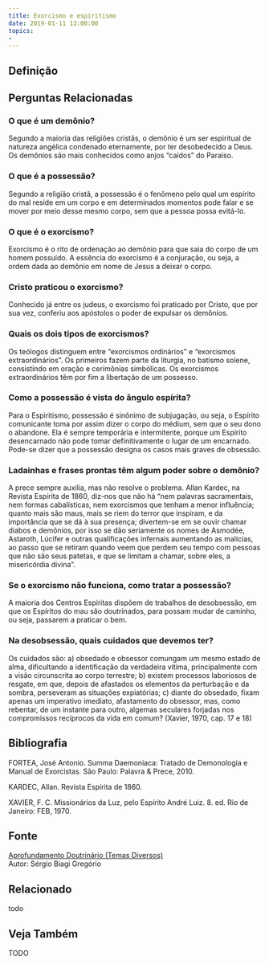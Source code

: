 ```yaml
---
title: Exorcismo e espiritismo
date: 2019-01-11 13:00:00
topics: 
- 
---
```


## Definição


## Perguntas Relacionadas

### O que é um demônio?
Segundo a maioria das religiões cristãs, o demônio é um ser espiritual
de natureza angélica condenado eternamente, por ter desobedecido a Deus.
Os demônios são mais conhecidos como anjos “caídos” do Paraíso.

### O que é a possessão?
Segundo a religião cristã, a possessão é o fenômeno pelo qual um
espírito do mal reside em um corpo e em determinados momentos pode falar
e se mover por meio desse mesmo corpo, sem que a pessoa possa evitá-lo.

### O que é o exorcismo?
Exorcismo é o rito de ordenação ao demônio para que saia do corpo de um
homem possuído. A essência do exorcismo é a conjuração, ou seja, a ordem
dada ao demônio em nome de Jesus a deixar o corpo.

### Cristo praticou o exorcismo?
Conhecido já entre os judeus, o exorcismo foi praticado por Cristo, que
por sua vez, conferiu aos apóstolos o poder de expulsar os demônios.

### Quais os dois tipos de exorcismos?
Os teólogos distinguem entre “exorcismos ordinários” e “exorcismos
extraordinários”. Os primeiros fazem parte da liturgia, no batismo
solene, consistindo em oração e cerimônias simbólicas. Os exorcismos
extraordinários têm por fim a libertação de um possesso.

### Como a possessão é vista do ângulo espírita?
Para o Espiritismo, possessão é sinônimo de subjugação, ou seja, o
Espírito comunicante toma por assim dizer o corpo do médium, sem que o
seu dono o abandone. Ela é sempre temporária e intermitente, porque um
Espírito desencarnado não pode tomar definitivamente o lugar de um
encarnado. Pode-se dizer que a possessão designa os casos mais graves de
obsessão.

### Ladainhas e frases prontas têm algum poder sobre o demônio?
A prece sempre auxilia, mas não resolve o problema. Allan Kardec, na
Revista Espírita de 1860, diz-nos que não há “nem palavras
sacramentais, nem formas cabalísticas, nem exorcismos que tenham a menor
influência; quanto mais são maus, mais se riem do terror que inspiram, e
da importância que se dá à sua presença; divertem-se em se ouvir chamar
diabos e demônios, por isso se dão seriamente os nomes de Asmodée,
Astaroth, Lúcifer e outras qualificações infernais aumentando as
malícias, ao passo que se retiram quando veem que perdem seu tempo com
pessoas que não são seus patetas, e que se limitam a chamar, sobre eles,
a misericórdia divina”.

### Se o exorcismo não funciona, como tratar a possessão?
A maioria dos Centros Espíritas dispõem de trabalhos de desobsessão, em
que os Espíritos do mau são doutrinados, para possam mudar de caminho,
ou seja, passarem a praticar o bem.

### Na desobsessão, quais cuidados que devemos ter?
Os cuidados são: a) obsedado e obsessor comungam um mesmo estado de
alma, dificultando a identificação da verdadeira vítima, principalmente
com a visão circunscrita ao corpo terrestre; b) existem processos
laboriosos de resgate, em que, depois de afastados os elementos da
perturbação e da sombra, perseveram as situações expiatórias; c) diante
do obsedado, fixam apenas um imperativo imediato, afastamento do
obsessor, mas, como rebentar, de um instante para outro, algemas
seculares forjadas nos compromissos recíprocos da vida em comum?
(Xavier, 1970, cap. 17 e 18)

## Bibliografia

FORTEA, José Antonio. Summa Daemoniaca: Tratado de Demonologia e
Manual de Exorcistas. São Paulo: Palavra & Prece, 2010.

KARDEC, Allan. Revista Espírita de 1860.

XAVIER, F. C. Missionários da Luz, pelo Espírito André Luiz. 8. ed.
Rio de Janeiro: FEB, 1970.

## Fonte
[Aprofundamento Doutrinário (Temas Diversos)](https://sites.google.com/view/aprofundamentodoutrinario/exorcismo-e-espiritismo)  
Autor: Sérgio Biagi Gregório



## Relacionado
todo

## Veja Também
TODO


